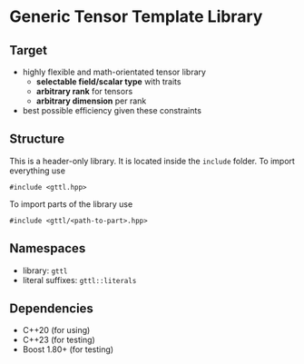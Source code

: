 # Generic Tensor Template Library

## Target
- highly flexible and math-orientated tensor library
  - **selectable field/scalar type** with traits
  - **arbitrary rank** for tensors
  - **arbitrary dimension** per rank
- best possible efficiency given these constraints

## Structure
This is a header-only library. It is located inside the `include` folder.
To import everything use
```
#include <gttl.hpp>
```
To import parts of the library use
```
#include <gttl/<path-to-part>.hpp>
```

## Namespaces
- library: `gttl`
- literal suffixes: `gttl::literals`

## Dependencies
- C++20 (for using)
- C++23 (for testing)
- Boost 1.80+ (for testing)
